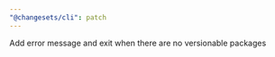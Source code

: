 ```yaml
---
"@changesets/cli": patch
---
```


Add error message and exit when there are no versionable packages
